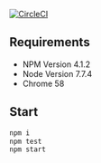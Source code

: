 [![CircleCI](https://circleci.com/gh/d3trax/2d-game.svg?style=svg)](https://circleci.com/gh/d3trax/2d-game)

Requirements
---
* NPM Version 4.1.2
* Node Version 7.7.4
* Chrome 58

Start
---
```bash
npm i
npm test
npm start
```

